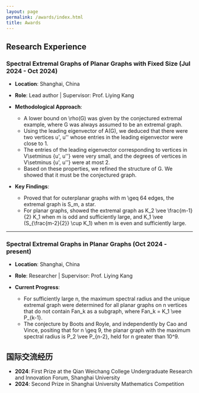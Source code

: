 ```yaml
---
layout: page
permalink: /awards/index.html
title: Awards
---
```



## Research Experience

### Spectral Extremal Graphs of Planar Graphs with Fixed Size (Jul 2024 - Oct 2024)
- **Location**: Shanghai, China
- **Role**: Lead author | Supervisor: Prof. Liying Kang

- **Methodological Approach**:
  - A lower bound on </math>\rho(G)</math> was given by the conjectured extremal example, where </math>G</math> was always assumed to be an extremal graph.
  - Using the leading eigenvector of </math>A(G)</math>, we deduced that there were two vertices </math>u', u''</math> whose entries in the leading eigenvector were close to 1.
  - The entries of the leading eigenvector corresponding to vertices in </math>V\setminus \{u', u''\}</math> were very small, and the degrees of vertices in </math>V\setminus \{u', u''\}</math> were at most 2.
  - Based on these properties, we refined the structure of </math>G</math>. We showed that it must be the conjectured graph.
- **Key Findings**:
  - Proved that for outerplanar graphs with </math>m \geq 64</math> edges, the extremal graph is </math>S_m</math>, a star.
  - For planar graphs, showed the extremal graph as </math>K_2 \vee \frac{m-1}{2} K_1</math> when </math>m</math> is odd and sufficiently large, and </math>K_1 \vee (S_{\frac{m-2}{2}} \cup K_1)</math> when </math>m</math> is even and sufficiently large.

---

### Spectral Extremal Graphs in Planar Graphs (Oct 2024 - present)
- **Location**: Shanghai, China
- **Role**: Researcher | Supervisor: Prof. Liying Kang

- **Current Progress**:
  - For sufficiently large </math>n</math>, the maximum spectral radius and the unique extremal graph were determined for all planar graphs on </math>n</math> vertices that do not contain </math>Fan_k</math> as a subgraph, where </math>Fan_k = K_1 \vee P_{k-1}</math>.
  - The conjecture by Boots and Royle, and independently by Cao and Vince, positing that for </math>n \geq 9</math>, the planar graph with the maximum spectral radius is </math>P_2 \vee P_{n-2}</math>, held for </math>n</math> greater than </math>10^9</math>.



## 国际交流经历
- **2024**: First Prize at the Qian Weichang College Undergraduate Research and Innovation Forum, Shanghai University
- **2024**: Second Prize in Shanghai University Mathematics Competition

<br>
